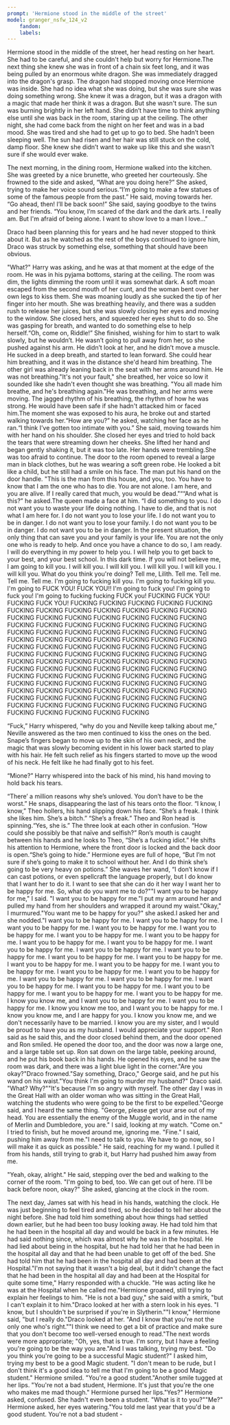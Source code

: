 ```yaml
---
prompt: 'Hermione stood in the middle of the street'
model: granger_nsfw_124_v2
	fandom:
	labels:
---
```


Hermione stood in the middle of the street, her head resting on her heart. She had to be careful, and she couldn't help but worry for Hermione.The next thing she knew she was in front of a chain six feet long, and it was being pulled by an enormous white dragon. She was immediately dragged into the dragon's grasp. The dragon had stopped moving once Hermione was inside. She had no idea what she was doing, but she was sure she was doing something wrong. She knew it was a dragon, but it was a dragon with a magic that made her think it was a dragon. But she wasn't sure. The sun was burning brightly in her left hand. She didn’t have time to think anything else until she was back in the room, staring up at the ceiling. The other night, she had come back from the night on her feet and was in a bad mood. She was tired and she had to get up to go to bed. She hadn’t been sleeping well. The sun had risen and her hair was still stuck on the cold, damp floor. She knew she didn’t want to wake up like this and she wasn’t sure if she would ever wake. 

 

 

 The next morning, in the dining room, Hermione walked into the kitchen. She was greeted by a nice brunette, who greeted her courteously. She frowned to the side and asked, “What are you doing here?” She asked, trying to make her voice sound serious.“I’m going to make a few statues of some of the famous people from the past.” He said, moving towards her. “Go ahead, then! I’ll be back soon!” She said, saying goodbye to the twins and her friends. “You know, I’m scared of the dark and the dark arts. I really am. But I'm afraid of being alone. I want to show love to a man I love…" 

 

 Draco had been planning this for years and he had never stopped to think about it. But as he watched as the rest of the boys continued to ignore him, Draco was struck by something else, something that should have been obvious. 

 

 "What?" Harry was asking, and he was at that moment at the edge of the room. He was in his pyjama bottoms, staring at the ceiling. The room was dim, the lights dimming the room until it was somewhat dark. A soft moan escaped from the second mouth of her cunt, and the woman bent over her own legs to kiss them. She was moaning loudly as she sucked the tip of her finger into her mouth. She was breathing heavily, and there was a sudden rush to release her juices, but she was slowly closing her eyes and moving to the window. She closed hers, and squeezed her eyes shut to do so. She was gasping for breath, and wanted to do something else to help herself.“Oh, come on, Riddle!” She finished, wishing for him to start to walk slowly, but he wouldn’t. He wasn’t going to pull away from her, so she pushed against his arm. He didn’t look at her, and he didn’t move a muscle. He sucked in a deep breath, and started to lean forward. She could hear him breathing, and it was in the distance she'd heard him breathing. The other girl was already leaning back in the seat with her arms around him. He was not breathing."It's not your fault," she breathed, her voice so low it sounded like she hadn't even thought she was breathing. "You all made him breathe, and he's breathing again."He was breathing, and her arms were moving. The jagged rhythm of his breathing, the rhythm of how he was strong. He would have been safe if she hadn't attacked him or faced him.The moment she was exposed to his aura, he broke out and started walking towards her.“How are you?” he asked, watching her face as he ran.“I think I’ve gotten too intimate with you.” She said, moving towards him with her hand on his shoulder. She closed her eyes and tried to hold back the tears that were streaming down her cheeks. She lifted her hand and began gently shaking it, but it was too late. Her hands were trembling.She was too afraid to continue. The door to the room opened to reveal a large man in black clothes, but he was wearing a soft green robe. He looked a bit like a child, but he still had a smile on his face. The man put his hand on the door handle. "This is the man from this house, and you, too. You have to know that I am the one who has to die. You are not alone. I am here, and you are alive. If I really cared that much, you would be dead."““And what is this?” he asked.The queen made a face at him. “I did something to you. I do not want you to waste your life doing nothing. I have to die, and that is not what I am here for. I do not want you to lose your life. I do not want you to be in danger. I do not want you to lose your family. I do not want you to be in danger. I do not want you to be in danger. In the present situation, the only thing that can save you and your family is your life. You are not the only one who is ready to help. And once you have a chance to do so, I am ready. I will do everything in my power to help you. I will help you to get back to your best, and your best school. In this dark time. If you will not believe me, I am going to kill you. I will kill you. I will kill you. I will kill you. I will kill you. I will kill you. What do you think you're doing? Tell me, Lilith. Tell me. Tell me. Tell me. Tell me. I'm going to fucking kill you. I'm going to fucking kill you. I'm going to FUCK YOU! FUCK YOU!! I'm going to fuck you! I'm going to fuck you! I'm going to fucking fucking FUCK you! FUCKING FUCK YOU! FUCKING FUCK YOU! FUCKING FUCKING FUCKING FUCKING FUCKING FUCKING FUCKING FUCKING FUCKING FUCKING FUCKING FUCKING FUCKING FUCKING FUCKING FUCKING FUCKING FUCKING FUCKING FUCKING FUCKING FUCKING FUCKING FUCKING FUCKING FUCKING FUCKING FUCKING FUCKING FUCKING FUCKING FUCKING FUCKING FUCKING FUCKING FUCKING FUCKING FUCKING FUCKING FUCKING FUCKING FUCKING FUCKING FUCKING FUCKING FUCKING FUCKING FUCKING FUCKING FUCKING FUCKING FUCKING FUCKING FUCKING FUCKING FUCKING FUCKING FUCKING FUCKING FUCKING FUCKING FUCKING FUCKING FUCKING FUCKING FUCKING FUCKING FUCKING FUCKING FUCKING FUCKING FUCKING FUCKING FUCKING FUCKING FUCKING FUCKING FUCKING FUCKING FUCKING FUCKING FUCKING FUCKING FUCKING FUCKING FUCKING FUCKING FUCKING FUCKING FUCKING FUCKING FUCKING FUCKING FUCKING FUCKING FUCKING FUCKING FUCKING FUCKING FUCKING FUCKING FUCKING FUCKING FUCKING FUCKING FUCKING FUCKING FUCKING 

 

 “Fuck,” Harry whispered, “why do you and Neville keep talking about me,” Neville answered as the two men continued to kiss the ones on the bed. Snape’s fingers began to move up to the skin of his own neck, and the magic that was slowly becoming evident in his lower back started to play with his hair. He felt such relief as his fingers started to move up the wood of his neck. He felt like he had finally got to his feet. 

 

 “Mione?” Harry whispered into the back of his mind, his hand moving to hold back his tears. 

 

 “There’ a million reasons why she’s unloved. You don’t have to be the worst.” He snaps, disappearing the last of his tears onto the floor. “I know, I know,” Theo hollers, his hand slipping down his face. “She’s a freak. I think she likes him. She’s a bitch.” “She’s a freak.” Theo and Ron head is spinning.“Yes, she is.” The three look at each other in confusion. “How could she possibly be that naïve and selfish?” Ron’s mouth is caught between his hands and he looks to Theo, “She’s a fucking idiot.” He shifts his attention to Hermione, where the front door is locked and the back door is open.“She’s going to hide.” Hermione eyes are full of hope, “But I’m not sure if she’s going to make it to school without her. And I do think she’s going to be very heavy on potions.” She waves her wand, “I don’t know if I can cast potions, or even spellcraft the language properly, but I do know that I want her to do it. I want to see that she can do it her way I want her to be happy for me. So, what do you want me to do?""I want you to be happy for me," I said. "I want you to be happy for me."I put my arm around her and pulled my hand from her shoulders and wrapped it around my waist."Okay," I murmured."You want me to be happy for you?" she asked.I asked her and she nodded."I want you to be happy for me. I want you to be happy for me. I want you to be happy for me. I want you to be happy for me. I want you to be happy for me. I want you to be happy for me. I want you to be happy for me. I want you to be happy for me. I want you to be happy for me. I want you to be happy for me. I want you to be happy for me. I want you to be happy for me. I want you to be happy for me. I want you to be happy for me. I want you to be happy for me. I want you to be happy for me. I want you to be happy for me. I want you to be happy for me. I want you to be happy for me. I want you to be happy for me. I want you to be happy for me. I want you to be happy for me. I want you to be happy for me. I want you to be happy for me. I want you to be happy for me. I want you to be happy for me. I know you know me, and I want you to be happy for me. I want you to be happy for me. I know you know me too, and I want you to be happy for me. I know you know me, and I are happy for you. I know you know me, and we don't necessarily have to be married. I know you are my sister, and I would be proud to have you as my husband. I would appreciate your support." Ron said as he said this, and the door closed behind them, and the door opened and Ron smiled. He opened the door too, and the door was now a large one, and a large table set up. Ron sat down on the large table, peeking around, and he put his book back in his hands. He opened his eyes, and he saw the room was dark, and there was a light blue light in the corner."Are you okay?"Draco frowned."Say something, Draco," George said, and he put his wand on his waist."You think I'm going to murder my husband?" Draco said. "What? Why?""It's because I'm so angry with myself. The other day I was in the Great Hall with an older woman who was sitting in the Great Hall, watching the students who were going to be the first to be expelled."George said, and I heard the same thing. "George, please get your arse out of my head. You are essentially the enemy of the Muggle world, and in the name of Merlin and Dumbledore, you are." I said, looking at my watch. "Come on." I tried to finish, but he moved around me, ignoring me. "Fine." I said, pushing him away from me."I need to talk to you. We have to go now, so I will make it as quick as possible." He said, reaching for my wand. I pulled it from his hands, still trying to grab it, but Harry had pushed him away from me. 

 

 "Yeah, okay, alright." He said, stepping over the bed and walking to the corner of the room. "I'm going to bed, too. We can get out of here. I'll be back before noon, okay?" She asked, glancing at the clock in the room. 

 

 The next day, James sat with his head in his hands, watching the clock. He was just beginning to feel tired and tired, so he decided to tell her about the night before. She had told him something about how things had settled down earlier, but he had been too busy looking away. He had told him that he had been in the hospital all day and would be back in a few minutes. He had said nothing since, which was almost why he was in the hospital. He had lied about being in the hospital, but he had told her that he had been in the hospital all day and that he had been unable to get off of the bed. She had told him that he had been in the hospital all day and had been at the Hospital."I'm not saying that it wasn't a big deal, but it didn't change the fact that he had been in the hospital all day and had been at the Hospital for quite some time," Harry responded with a chuckle. "He was acting like he was at the Hospital when he called me."Hermione groaned, still trying to explain her feelings to him. "He is not a bad guy," she said with a smirk, "but I can't explain it to him."Draco looked at her with a stern look in his eyes. "I know, but I shouldn't be surprised if you're in Slytherin.""I know," Hermione said, "but I really do."Draco looked at her. "And I know that you're not the only one who's right.""I think we need to get a bit of practice and make sure that you don't become too well-versed enough to read."The next words were more appropriate; "Oh, yes, that is true. I'm sorry, but I have a feeling you're going to be the way you are."And I was talking, trying my best. "Do you think you're going to be a successful Magic student?" I asked him, trying my best to be a good Magic student. "I don't mean to be rude, but I don't think it's a good idea to tell me that I'm going to be a good Magic student." Hermione smiled. "You're a good student."Another smile tugged at her lips. "You're not a bad student, Hermione. It's just that you're the one who makes me mad though." Hermione pursed her lips."Yes?" Hermione asked, confused. She hadn't even been a student. "What is it to you?""Me?" Hermione asked, her eyes watering."You told me last year that you'd be a good student. You're not a bad student -